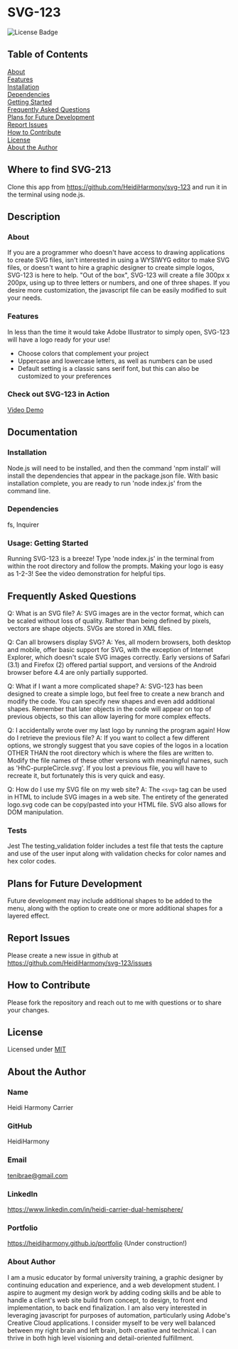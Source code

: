 # SVG-123

![License Badge](https://img.shields.io/badge/License-MIT-blue.svg)

## Table of Contents

[About](#about)  
[Features](#features)  
[Installation](#installation)  
[Dependencies](#dependencies)  
[Getting Started](#usage-getting-started)  
[Frequently Asked Questions](#frequently-asked-questions)  
[Plans for Future Development](#plans-for-future-development)  
[Report Issues](#report-issues)  
[How to Contribute](#how-to-contribute)  
[License](#license)  
[About the Author](#about-the-author)

## Where to find SVG-213

Clone this app from https://github.com/HeidiHarmony/svg-123 and run it in the terminal using node.js.

## Description

### About

If you are a programmer who doesn't have access to drawing applications to create SVG files, isn't interested in using a WYSIWYG editor to make SVG files, or doesn't want to hire a graphic designer to create simple logos, SVG-123 is here to help. "Out of the box", SVG-123 will create a file 300px x 200px, using up to three letters or numbers, and one of three shapes. If you desire more customization, the javascript file can be easily modified to suit your needs.

### Features

In less than the time it would take Adobe Illustrator to simply open, SVG-123 will have a logo ready for your use!
- Choose colors that complement your project
- Uppercase and lowercase letters, as well as numbers can be used
- Default setting is a classic sans serif font, but this can also be customized to your preferences

### Check out SVG-123 in Action

[Video Demo](https://watch.screencastify.com/v/vjGNVHvBIZH0Q1awrVn3)

## Documentation

### Installation

Node.js will need to be installed, and then the command 'npm install' will install the dependencies that appear in the package.json file. With basic installation complete, you are ready to run 'node index.js' from the command line.

### Dependencies

fs, Inquirer


### Usage: Getting Started

Running SVG-123 is a breeze! Type 'node index.js' in the terminal from within the root directory and follow the prompts. Making your logo is easy as 1-2-3! See the video demonstration for helpful tips.

## Frequently Asked Questions

Q: What is an SVG file?
A: SVG images are in the vector format, which can be scaled without loss of quality. Rather than being defined by pixels, vectors are shape objects. SVGs are stored in XML files.

Q: Can all browsers display SVG?
A: Yes, all modern browsers, both desktop and mobile, offer basic support for SVG, with the exception of Internet Explorer, which doesn't scale SVG images correctly. Early versions of Safari (3.1) and Firefox (2) offered partial support, and versions of the Android browser before 4.4 are only partially supported.


Q: What if I want a more complicated shape?
A: SVG-123 has been designed to create a simple logo, but feel free to create a new branch and modify the code. You can specify new shapes and even add additional shapes. Remember that later objects in the code will appear on top of previous objects, so this can allow layering for more complex effects.

Q: I accidentally wrote over my last logo by running the program again! How do I retrieve the previous file?
A: If you want to collect a few different options, we strongly suggest that you save copies of the logos in a location OTHER THAN the root directory which is where the files are written to. Modify the file names of these other versions with meaningful names, such as 'HhC-purpleCircle.svg'. If you lost a previous file, you will have to recreate it, but fortunately this is very quick and easy.

Q: How do I use my SVG file on my web site?
A: The `<svg>` tag can be used in HTML to include SVG images in a web site. The entirety of the generated logo.svg code can be copy/pasted into your HTML file. SVG also allows for DOM manipulation.

### Tests

Jest
The testing_validation folder includes a test file that tests the capture and use of the user input along with validation checks for color names and hex color codes.

## Plans for Future Development

Future development may include additional shapes to be added to the menu, along with the option to create one or more additional shapes for a layered effect.

## Report Issues

Please create a new issue in github at https://github.com/HeidiHarmony/svg-123/issues

## How to Contribute

Please fork the repository and reach out to me with questions or to share your changes.

## License

Licensed under [MIT](https://choosealicense.com/licenses/MIT)

## About the Author

### Name

Heidi Harmony Carrier

### GitHub

HeidiHarmony

### Email

tenibrae@gmail.com

### LinkedIn

https://www.linkedin.com/in/heidi-carrier-dual-hemisphere/

### Portfolio

https://heidiharmony.github.io/portfolio (Under construction!)

### About Author

I am a music educator by formal university training, a graphic designer by continuing education and experience, and a web development student. I aspire to augment my design work by adding coding skills and be able to handle a client's web site build from concept, to design, to front end implementation, to back end finalization. I am also very interested in leveraging javascript for purposes of automation, particularly using Adobe's Creative Cloud applications. I consider myself to be very well balanced between my right brain and left brain, both creative and technical. I can thrive in both high level visioning and detail-oriented fulfillment.
